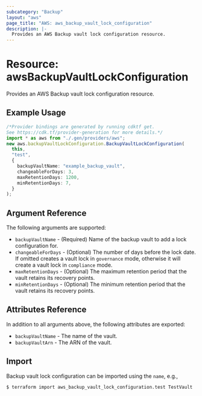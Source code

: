 ```yaml
---
subcategory: "Backup"
layout: "aws"
page_title: "AWS: aws_backup_vault_lock_configuration"
description: |-
  Provides an AWS Backup vault lock configuration resource.
---
```


# Resource: awsBackupVaultLockConfiguration

Provides an AWS Backup vault lock configuration resource.

## Example Usage

```typescript
/*Provider bindings are generated by running cdktf get.
See https://cdk.tf/provider-generation for more details.*/
import * as aws from "./.gen/providers/aws";
new aws.backupVaultLockConfiguration.BackupVaultLockConfiguration(
  this,
  "test",
  {
    backupVaultName: "example_backup_vault",
    changeableForDays: 3,
    maxRetentionDays: 1200,
    minRetentionDays: 7,
  }
);

```

## Argument Reference

The following arguments are supported:

* `backupVaultName` - (Required) Name of the backup vault to add a lock configuration for.
* `changeableForDays` - (Optional) The number of days before the lock date. If omitted creates a vault lock in `governance` mode, otherwise it will create a vault lock in `compliance` mode.
* `maxRetentionDays` - (Optional) The maximum retention period that the vault retains its recovery points.
* `minRetentionDays` - (Optional) The minimum retention period that the vault retains its recovery points.

## Attributes Reference

In addition to all arguments above, the following attributes are exported:

* `backupVaultName` - The name of the vault.
* `backupVaultArn` - The ARN of the vault.

## Import

Backup vault lock configuration can be imported using the `name`, e.g.,

```console
$ terraform import aws_backup_vault_lock_configuration.test TestVault
```
